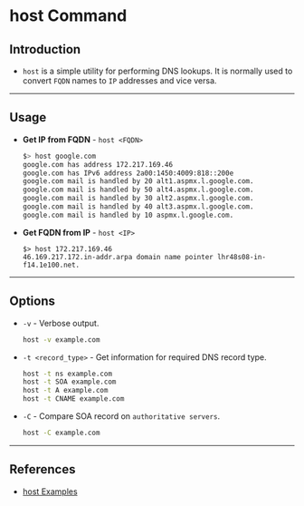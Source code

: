 # host Command

## Introduction

* `host` is a simple utility for performing DNS lookups. It is normally used to convert `FQDN` names to `IP` addresses and vice versa.

---

## Usage

* __Get IP from FQDN__ - `host <FQDN>`

    ```bash
    $> host google.com
    google.com has address 172.217.169.46
    google.com has IPv6 address 2a00:1450:4009:818::200e
    google.com mail is handled by 20 alt1.aspmx.l.google.com.
    google.com mail is handled by 50 alt4.aspmx.l.google.com.
    google.com mail is handled by 30 alt2.aspmx.l.google.com.
    google.com mail is handled by 40 alt3.aspmx.l.google.com.
    google.com mail is handled by 10 aspmx.l.google.com.
    ```

* __Get FQDN from IP__ - `host <IP>`

    ```
    $> host 172.217.169.46
    46.169.217.172.in-addr.arpa domain name pointer lhr48s08-in-f14.1e100.net.
    ```

---

## Options

* `-v` - Verbose output.

    ```bash
    host -v example.com  
    ```

* `-t <record_type>` - Get information for required DNS record type.

    ```bash
    host -t ns example.com
    host -t SOA example.com
    host -t A example.com
    host -t CNAME example.com
    ```

* `-C` - Compare SOA record on `authoritative servers`.

    ```bash
    host -C example.com
    ```
---

## References

* [host Examples](https://www.geeksforgeeks.org/host-command-in-linux-with-examples)



